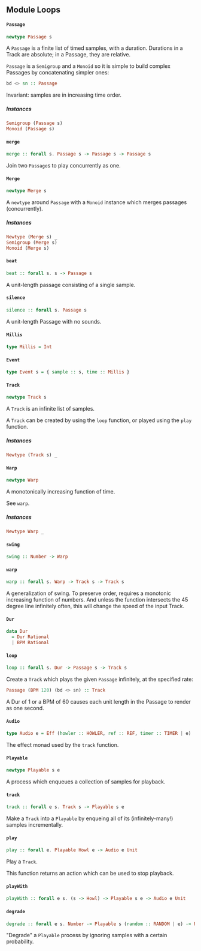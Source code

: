 ## Module Loops

#### `Passage`

``` purescript
newtype Passage s
```

A `Passage` is a finite list of timed samples, with a duration.
Durations in a Track are absolute; in a Passage, they are relative.

`Passage` is a `Semigroup` and a `Monoid` so it is simple to build complex Passages by
concatenating simpler ones:

```purescript
bd <> sn :: Passage
```

Invariant: samples are in increasing time order.

##### Instances
``` purescript
Semigroup (Passage s)
Monoid (Passage s)
```

#### `merge`

``` purescript
merge :: forall s. Passage s -> Passage s -> Passage s
```

Join two `Passage`s to play concurrently as one.

#### `Merge`

``` purescript
newtype Merge s
```

A `newtype` around `Passage` with a `Monoid` instance
which merges passages (concurrently).

##### Instances
``` purescript
Newtype (Merge s) _
Semigroup (Merge s)
Monoid (Merge s)
```

#### `beat`

``` purescript
beat :: forall s. s -> Passage s
```

A unit-length passage consisting of a single sample.

#### `silence`

``` purescript
silence :: forall s. Passage s
```

A unit-length Passage with no sounds.

#### `Millis`

``` purescript
type Millis = Int
```

#### `Event`

``` purescript
type Event s = { sample :: s, time :: Millis }
```

#### `Track`

``` purescript
newtype Track s
```

A `Track` is an infinite list of samples.

A `Track` can be created by using the `loop` function, or played
using the `play` function.

##### Instances
``` purescript
Newtype (Track s) _
```

#### `Warp`

``` purescript
newtype Warp
```

A monotonically increasing function of time.

See `warp`.

##### Instances
``` purescript
Newtype Warp _
```

#### `swing`

``` purescript
swing :: Number -> Warp
```

#### `warp`

``` purescript
warp :: forall s. Warp -> Track s -> Track s
```

A generalization of swing.
To preserve order, requires a monotonic increasing function of numbers.
And unless the function intersects the 45 degree line infinitely often,
this will change the speed of the input Track.

#### `Dur`

``` purescript
data Dur
  = Dur Rational
  | BPM Rational
```

#### `loop`

``` purescript
loop :: forall s. Dur -> Passage s -> Track s
```

Create a `Track` which plays the given `Passage` infinitely, at the specified rate:

```purescript
Passage (BPM 120) (bd <> sn) :: Track
```

A Dur of 1 or a BPM of 60 causes each unit length in the Passage to render as one second.

#### `Audio`

``` purescript
type Audio e = Eff (howler :: HOWLER, ref :: REF, timer :: TIMER | e)
```

The effect monad used by the `track` function.

#### `Playable`

``` purescript
newtype Playable s e
```

A process which enqueues a collection of samples for playback.

#### `track`

``` purescript
track :: forall e s. Track s -> Playable s e
```

Make a `Track` into a `Playable` by enqueing all of its (infinitely-many!)
samples incrementally.

#### `play`

``` purescript
play :: forall e. Playable Howl e -> Audio e Unit
```

Play a `Track`.

This function returns an action which can be used to stop playback.

#### `playWith`

``` purescript
playWith :: forall e s. (s -> Howl) -> Playable s e -> Audio e Unit
```

#### `degrade`

``` purescript
degrade :: forall e s. Number -> Playable s (random :: RANDOM | e) -> Playable s (random :: RANDOM | e)
```

"Degrade" a `Playable` process by ignoring samples with a certain
probability.


